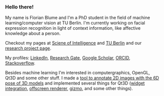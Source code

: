 ### Hello there!

My name is Florian Blume and I'm a PhD student in the field of machine learning/computer vision at TU Berlin. I'm currently working on facial expression recognition in light of context information, like affective knowledge about a person.

Checkout my pages at [Sciene of Intelligence](https://www.scienceofintelligence.de/people/florian-blume/) and [TU Berlin](https://www.cv.tu-berlin.de/menue/mitarbeiter/florian_blume/) and our [research project page](https://www.scienceofintelligence.de/research/researchprojects/project_08/).

My profiles:
[LinkedIn](https://www.linkedin.com/in/florian-blume-bb303084/), [Research Gate](https://www.researchgate.net/profile/Florian-Blume), [Google Scholar](https://scholar.google.com/citations?user=OiGcnToAAAAJ&hl=en), [ORCID](https://orcid.org/0000-0002-7557-1508), [Stackoverflow](https://stackoverflow.com/users/3165451/florian-blume).

Besides machine learning I'm interested in computergraphics, OpenGL, Qt3D and some other stuff. I made a [tool to annotate 2D images with the 6D pose of 3D models](https://github.com/florianblume/6d-pat) and implemented several things for Qt3D ([widget integration](https://github.com/florianblume/qt3d-widget), [offscreen renderer](https://github.com/florianblume/Qt3D-OffscreenRenderer), [gizmo](https://github.com/florianblume/qt3d-gizmo), and some other things).

